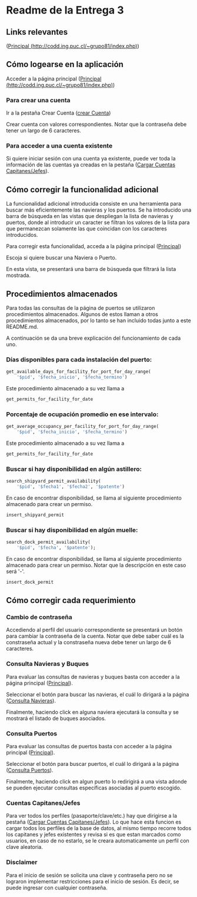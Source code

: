 # Readme de la Entrega 3

## Links relevantes

([Principal (http://codd.ing.puc.cl/~grupo81/index.php)](http://codd.ing.puc.cl/~grupo81/index.php))

## Cómo logearse en la aplicación

Acceder a la página principal ([Principal (http://codd.ing.puc.cl/~grupo81/index.php)](http://codd.ing.puc.cl/~grupo81/index.php))

### Para crear una cuenta

Ir a la pestaña Crear Cuenta ([crear Cuenta](http://codd.ing.puc.cl/~grupo81/crear_cuenta.php))

Crear cuenta con valores correspondientes. Notar que la contraseña debe tener un largo de 6 caracteres.

### Para acceder a una cuenta existente

Si quiere iniciar sesión con una cuenta ya existente, puede ver toda la información de las cuentas ya creadas en la pestaña ([Cargar Cuentas Capitanes/Jefes](http://codd.ing.puc.cl/~grupo81/consultas/load_accounts.php)).

## Cómo corregir la funcionalidad adicional

La funcionalidad adicional introducida consiste en una herramienta para buscar más eficientemente las navieras y los puertos. Se ha introducido una barra de búsqueda en las vistas que despliegan la lista de navieras y puertos, donde al introducir un caracter se filtran los valores de la lista para que permanezcan solamente las que coincidan con los caracteres introducidos.

Para corregir esta funcionalidad, acceda a la página principal ([Principal](http://codd.ing.puc.cl/~grupo81/index.php))

Escoja si quiere buscar una Naviera o Puerto.

En esta vista, se presentará una barra de búsqueda que filtrará la lista mostrada.

## Procedimientos almacenados

Para todas las consultas de la página de puertos se utilizaron procedimientos almacenados. Algunos de estos llaman a otros procedimientos almacenados, por lo tanto se han incluido todas junto a este README.md.

A continuación se da una breve explicación del funcionamiento de cada uno.

### Días disponibles para cada instalación del puerto:

``` sql
get_available_days_for_facility_for_port_for_day_range(
    '$pid', '$fecha_inicio', '$fecha_termino')
```

Este procedimiento almacenado a su vez llama a

``` sql
get_permits_for_facility_for_date
```

### Porcentaje de ocupación promedio en ese intervalo:

``` sql
get_average_occupancy_per_facility_for_port_for_day_range(
    '$pid', '$fecha_inicio', '$fecha_termino')
```

Este procedimiento almacenado a su vez llama a

``` sql
get_permits_for_facility_for_date
```

### Buscar si hay disponibilidad en algún astillero:

``` sql
search_shipyard_permit_availability(
    '$pid', '$fecha1', '$fecha2', '$patente')
```

En caso de encontrar disponibilidad, se llama al siguiente procedimiento almacenado para crear un permiso.

``` sql
insert_shipyard_permit
```

### Buscar si hay disponibilidad en algún muelle:

``` sql
search_dock_permit_availability(
    '$pid', '$fecha', '$patente');
```

En caso de encontrar disponibilidad, se llama al siguiente procedimiento almacenado para crear un permiso. Notar que la descripción en este caso será '-'.

``` sql
insert_dock_permit
```

## Cómo corregir cada requerimiento

### Cambio de contraseña

Accediendo al perfil del usuario correspondiente se presentará un botón para cambiar la contraseña de la cuenta. Notar que debe saber cuál es la constraseña actual y la constraseña nueva debe tener un largo de 6 caracteres.

### Consulta Navieras y Buques

Para evaluar las consultas de navieras y buques basta con acceder a la página principal ([Principal](http://codd.ing.puc.cl/~grupo81/index.php)).

Seleccionar el botón para buscar las navieras, el cuál lo dirigará a la página ([Consulta Navieras](http://codd.ing.puc.cl/~grupo81/navieras.php)).

Finalmente, haciendo click en alguna naviera ejecutará la consulta y se mostrará el listado de buques asociados.

### Consulta Puertos

Para evaluar las consultas de puertos basta con acceder a la página principal ([Principal](http://codd.ing.puc.cl/~grupo81/index.php)).

Seleccionar el botón para buscar puertos, el cuál lo dirigará a la página ([Consulta Puertos](http://codd.ing.puc.cl/~grupo81/puertos.php)).

Finalmente, haciendo click en algun puerto lo redirigirá a una vista adonde se pueden ejecutar consultas específicas asociadas al puerto escogido.


### Cuentas Capitanes/Jefes

Para ver todos los perfiles (pasaporte/clave/etc.) hay que dirigirse a la pestaña ([Cargar Cuentas Capitanes/Jefes](http://codd.ing.puc.cl/~grupo81/consultas/load_accounts.php)).
Lo que hace esta funcion es cargar todos los perfiles de la base de datos, al mismo tiempo recorre todos los capitanes y jefes existentes y revisa si es que estan marcados como usuarios, en caso de no estarlo, se le creara automaticamente un perfil con clave aleatoria.

### Disclaimer 
Para el inicio de sesión se solicita una clave y contraseña pero no se lograron implementar restricciones para el inicio de sesión. Es decir, se puede ingresar con cualquier contraseña.
